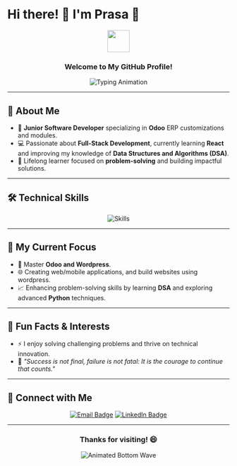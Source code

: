 # Hi there! 👋 I'm Prasa 🚀

<div align="center">
  <img src="https://media.giphy.com/media/hvRJCLFzcasrR4ia7z/giphy.gif" width="50">
  <h3>Welcome to My GitHub Profile!</h3>
  <img src="https://readme-typing-svg.demolab.com?font=Fira+Code&size=22&pause=1000&color=00A6FF&center=true&vCenter=true&width=440&lines=Junior+Software+Developer+😎+;Experienced+Odoo Developer+😉;Curious+Mind+🧘;Always+Learning+%F0%9F%93%96;Build+Something+Great+Together!+%E2%9C%8C;Chill+Guy+✌️😁" alt="Typing Animation">
</div>

---

## 🌟 About Me
- 🌱 **Junior Software Developer** specializing in **Odoo** ERP customizations and modules.
- 💻 Passionate about **Full-Stack Development**, currently learning **React** and improving my knowledge of **Data Structures and Algorithms (DSA)**.
- 📖 Lifelong learner focused on **problem-solving** and building impactful solutions.

---

## 🛠️ Technical Skills
<p align="center">
  <img src="https://skillicons.dev/icons?i=python,js,html,css,postgresql,git,bootstrap" alt="Skills" />
</p>

---

## 🌟 My Current Focus
- 🤝 Master **Odoo and Wordpress**.
- 🌐 Creating web/mobile applications, and build websites using wordpress.
- 📈 Enhancing problem-solving skills by learning **DSA** and exploring advanced **Python** techniques.

---

## 🌟 Fun Facts & Interests
- ⚡ I enjoy solving challenging problems and thrive on technical innovation.
- 🎯  *"Success is not final, failure is not fatal: It is the courage to continue that counts."*

---

## 🔗 Connect with Me
<p align="center">
  <a href="mailto:prasacode@gmail.com"><img src="https://img.shields.io/badge/Email-Me-blue?style=for-the-badge" alt="Email Badge"></a>
  <a href="https://www.linkedin.com/in/prasan-kumara-4aa03225b/"><img src="https://img.shields.io/badge/LinkedIn-Connect-blue?style=for-the-badge" alt="LinkedIn Badge"></a>
</p>

---

<div align="center">
  <h3>Thanks for visiting! 😄</h3>
  <img src="https://raw.githubusercontent.com/bornmay/bornmay/Update/svg/Bottom.svg" alt="Animated Bottom Wave">
</div>
